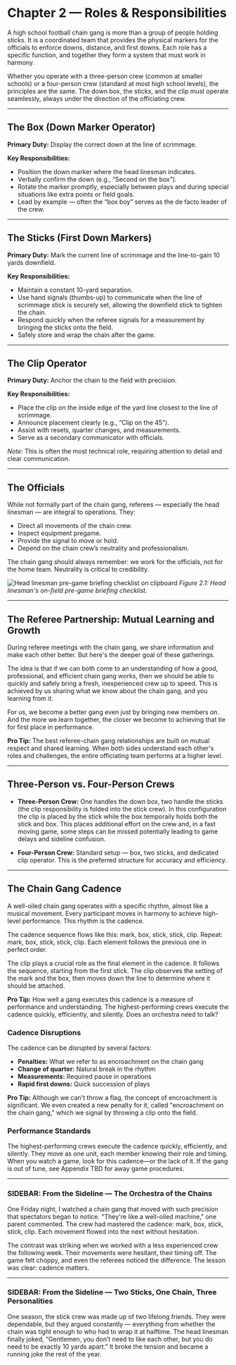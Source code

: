 # Chapter 2 — Roles & Responsibilities

A high school football chain gang is more than a group of people holding sticks. 
It is a coordinated team that provides the physical markers for the officials to 
enforce downs, distance, and first downs. Each role has a specific function, and 
together they form a system that must work in harmony.  

Whether you operate with a three-person crew (common at smaller schools) or a 
four-person crew (standard at most high school levels), the principles are the 
same. The down box, the sticks, and the clip must operate seamlessly, always 
under the direction of the officiating crew.  

---

## The Box (Down Marker Operator)

**Primary Duty:** Display the correct down at the line of scrimmage.  

**Key Responsibilities:**  
- Position the down marker where the head linesman indicates.  
- Verbally confirm the down (e.g., “Second on the box”).  
- Rotate the marker promptly, especially between plays and during special 
  situations like extra points or field goals.  
- Lead by example — often the “box boy” serves as the de facto leader of the 
  crew.  

---

## The Sticks (First Down Markers)

**Primary Duty:** Mark the current line of scrimmage and the line-to-gain 
10 yards downfield.  

**Key Responsibilities:**  
- Maintain a constant 10-yard separation.  
- Use hand signals (thumbs-up) to communicate when the line of scrimmage stick 
  is securely set, allowing the downfield stick to tighten the chain.  
- Respond quickly when the referee signals for a measurement by bringing the 
  sticks onto the field.  
- Safely store and wrap the chain after the game.  

---

## The Clip Operator

**Primary Duty:** Anchor the chain to the field with precision.  

**Key Responsibilities:**  
- Place the clip on the inside edge of the yard line closest to the line of 
  scrimmage.  
- Announce placement clearly (e.g., “Clip on the 45”).  
- Assist with resets, quarter changes, and measurements.  
- Serve as a secondary communicator with officials.  

*Note:* This is often the most technical role, requiring attention to detail 
and clear communication.  

---

## The Officials

While not formally part of the chain gang, referees — especially the head 
linesman — are integral to operations. They:  

- Direct all movements of the chain crew.  
- Inspect equipment pregame.  
- Provide the signal to move or hold.  
- Depend on the chain crew’s neutrality and professionalism.  

The chain gang should always remember: we work for the officials, not for the 
home team. Neutrality is critical to credibility.  

![Head linesman pre-game briefing checklist on clipboard](./assets/images/photos/ch02_hl-pregame-checklist.jpg)
*Figure 2.1: Head linesman's on-field pre-game briefing checklist.*

---

## The Referee Partnership: Mutual Learning and Growth

During referee meetings with the chain gang, we share information and make each other better. But here's the deeper goal of these gatherings.

The idea is that if we can both come to an understanding of how a good, professional, and efficient chain gang works, then we should be able to quickly and safely bring a fresh, inexperienced crew up to speed. This is achieved by us sharing what we know about the chain gang, and you learning from it.

For us, we become a better gang even just by bringing new members on. And the more we learn together, the closer we become to achieving that tie for first place in performance.

**Pro Tip:** The best referee-chain gang relationships are built on mutual respect and shared learning. When both sides understand each other's roles and challenges, the entire officiating team performs at a higher level.

---

## Three-Person vs. Four-Person Crews

- **Three-Person Crew:** One handles the down box, two handle the sticks (the 
  clip responsibility is folded into the stick crew). In this configuration the clip is placed by the stick while the box temporaily holds both the stick and box. This places additional effort on the crew and, in a fast moving game, some steps can be missed potentially leading to game delays and sideline confusion.

- **Four-Person Crew:** Standard setup — box, two sticks, and dedicated clip 
  operator. This is the preferred structure for accuracy and efficiency.  

---

## The Chain Gang Cadence

A well-oiled chain gang operates with a specific rhythm, almost like a musical movement. Every participant moves in harmony to achieve high-level performance. This rhythm is the cadence.

The cadence sequence flows like this: mark, box, stick, stick, clip. Repeat: mark, box, stick, stick, clip. Each element follows the previous one in perfect order.

The clip plays a crucial role as the final element in the cadence. It follows the sequence, starting from the first stick. The clip observes the setting of the mark and the box, then moves down the line to determine where it should be attached.

**Pro Tip:** How well a gang executes this cadence is a measure of performance and understanding. The highest-performing crews execute the cadence quickly, efficiently, and silently. Does an orchestra need to talk?

### Cadence Disruptions

The cadence can be disrupted by several factors:

- **Penalties:** What we refer to as encroachment on the chain gang
- **Change of quarter:** Natural break in the rhythm  
- **Measurements:** Required pause in operations
- **Rapid first downs:** Quick succession of plays

**Pro Tip:** Although we can't throw a flag, the concept of encroachment is significant. We even created a new penalty for it, called "encroachment on the chain gang," which we signal by throwing a clip onto the field.

### Performance Standards

The highest-performing crews execute the cadence quickly, efficiently, and silently. They move as one unit, each member knowing their role and timing. When you watch a game, look for this cadence—or the lack of it. If the gang is out of tune, see Appendix TBD for away game procedures.

---

### SIDEBAR: From the Sideline — The Orchestra of the Chains

One Friday night, I watched a chain gang that moved with such precision that spectators began to notice. "They're like a well-oiled machine," one parent commented. The crew had mastered the cadence: mark, box, stick, stick, clip. Each movement flowed into the next without hesitation.

The contrast was striking when we worked with a less experienced crew the following week. Their movements were hesitant, their timing off. The game felt choppy, and even the referees noticed the difference. The lesson was clear: cadence matters.

<!-- end-sidebar -->

---

### SIDEBAR: From the Sideline — Two Sticks, One Chain, Three Personalities

One season, the stick crew was made up of two lifelong friends. They were 
dependable, but they argued constantly — everything from whether the chain was 
tight enough to who had to wrap it at halftime. The head linesman finally 
joked, “Gentlemen, you don’t need to like each other, but you do need to be 
exactly 10 yards apart.” It broke the tension and became a running joke the 
rest of the year.  

<!-- end-sidebar -->
